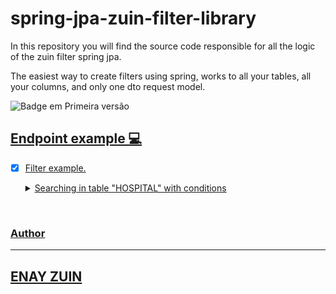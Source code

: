 # spring-jpa-zuin-filter-library
In this repository you will find the source code responsible for all the logic of the zuin filter spring jpa.

The easiest way to create filters using spring, works to all your tables, all your columns, and only one dto request model.

![Badge em Primeira versão](https://img.shields.io/static/v1?label=STATUS&message=PRIMEIRA%20VERSAO&color=GREEN&style=for-the-badge)


<a href="https://viewer.diagrams.net/index.html?tags=%7B%7D&highlight=0000ff&edit=_blank&layers=1&nav=1&title=zuin-filter.drawio%20(4).png#R7V1bc6M4Fv41qdp9cApx59FJ3L1dm056k8xO99MUMYrNNgY34I4zv34lgbhjMDEgHHlqOiCBQDqfvnN0kI4upOvN%2FrNvbtdfPQs6F6Jg7S%2BkmwtRFGVNRn9wylucIqhxysq3rSgNpAmP9t8wThTi1J1twSB3Yeh5Tmhv84lLz3XhMsylmb7vveYve%2FGc%2FFO35gqWEh6XplNO%2FdO2wnWUqotamv4vaK%2FW9MlANaKcjUkvjmsSrE3Le80kSYsL6dr3vDA62uyvoYNbj7ZLdN%2BnmtzkxXzohm1u%2BJ%2B61H%2Bqc%2BvX7Pbr51%2BzT3p4%2F%2FfMiKXx23R2cY3jtw3faBP43s61IC5FuJCuXtd2CB%2B35hLnviKpo7R1uHHQGUCHL54bxlIEIj2PyyL5tuNce47nk7IlCCwFaig9CH3vJ8zkGKommWp8By3B3IUeSlr5pmWjamcu%2F0R%2B8QMz6fIN%2Fg%2Bll5srbsHf0A%2FhPpMUN99n6G1g6L%2BhS%2BLcmQ6MSyW6K8bzTFNj8b6m6ACimFy3zoJDj681Y1CukkekckMHseiOESMYV4yWCfWXZZUYBfJjXoxAEHWa1kaSwOhLksLIklSgbslVktTFZ0mt6ZBDSwsc0%2Bt6k5UucfI8A%2FLUxXHF%2BPIC1eWUydMQjhCjJNDk0wtyWty5NsPlmi1JMkKsVdaM6oS4Zbemi45X%2BPhpfnW7oBnoOdm8ktwbJG0G22j08GLvMToOitr1XHi4u%2FYoNVGTylJTylKjnSErsd4otAWDQtea4%2FEYOls6ZhDYy7wE8h0T7u3we%2Bb4Bz5G9Y7ObvaZrJs3euKiqnyPiyMnP7I56U3kjN5VEnSN7OqlXSvVwNv5S9iM89D0VzA8cJ0aXQet3Fi1jJGM%2BJUK8dM0HzpmaP%2FOj3CrMBE%2F4Ztno5olEJQENY8%2FxSgQQVTx%2BLbskLRQklooyCgyStQypYIIRpN6d4dtlf0W0QlGQQ6%2F6q%2BdRzNmAdEJc3QBANs9gQDNTwmoTFiL798eFo%2BPX%2B7valkrSY5eYAAym9roDRhigf0EwRiX%2FVQOo8nBaKYJzOFI4ziaHo6q7LHRkaT3Zo8lNtgPamg122PxTedkkWlnapFJSqEkVR7WJDP6Qi646DCSEM4NtxLHbT%2B4Bf0Ngc%2BcctWW0AUKW9gtIk4vDl7bYhdIhZK0obFbHgdf39%2FdfHkipmG%2Fxt60nN8y0AtCV0e29Giv4LJrHPDpzMmu7DjgsquUnSowJ7uqwTrX96fU94x5vU%2Bm72WxUJKsDazvGXMPnB1yGRtlnQ9yxaov%2FGXPZkaLDv91eGrKtfRBZXTdSuloAnYRncPRq4dZZM34EaczYBxCQBJz8mkxq5sbpwf8%2Bo0qnjYoIypeVAscrhQVc2tHKiiUpIoDq%2FiyQ4Nj97TYZcs8LdkfWhFxbbE7K3rnBsdu1UwQjt0W2JXaYldgCrszsQi5zsQ7A%2BrY6O3NLXCCb68plBlEb1vHAFuzBmZGEXBCV%2BzKxZKUgaHLxLSBKSh%2FtnT%2FGUFQKrum5nc3JRSiMWWYx10eDfHagorlBqZjr1wMXoQNiNKv8AjVXprOPM7Y2JaFH1O5qiWP7rZIrcXjEaNjpSgZgxp82TUmUgXIpL7Gx9LJNV12pRDoSB9T1Hz08%2FPUvuacEfHI7Xzi998WD%2FNjfOIfj6k0GtUhceQp0shMJZeXwnGtQrRKC50C5CEldXKf60fVKbThpubIOiedUuWE5TqlA0%2BBomdeV8a2fmUmrd9RrdiJzuw4J8ap8uBwxuk03maOcZR2AR2OXu0o1qx2%2FO%2F89o9F7erFHqcEZTiwc%2Byeg9MYmJk8rY49x0Hp1d4WM1rsmG9vAaLJkD6Tckt%2Fmq1RYdGex4rC0kp6puuKrxkozgkfWmUpVXYUZ7UOrDbo0oHRmUtt57DjuBkVN6WlXuPjRmRR43WdbcKcptTZ0pRKaTrIdDWlym21NlG%2BGJvbJGn6pZD5ycr5ALI%2BZBNXwcyo4NLCh%2FFV8MlXfX4gFdw8jU5vy5SMTSYAysn8sONTYztHLKfGUamxuORodGbUWsRe5szYlRm11jakwZmxL2bUqsbfnBnZYsbSaqLxmbHFLhGcGTszo9ySGWnv5czYAzPWTxdag3K42ccMe6X5NHGbxPdfQ1Tmrx0kYllilhPW5m%2BceIcFud%2F6EHUVzw1wTV2L%2FPuWy6m6b%2Bm5lh3i2y7R2RW%2BwYIv5s4JS4Xa%2BFYT%2Fe%2FYQUigQdoiLiwk70emYwreFvpmiHCd7ERmu6voms1lprrbWqbuPlEBKYAlfpp0o6RnTx6i%2Bhu8Xq56foKHKPXFIb14bVsWdBtZpqGXJ5%2BhHfMZOlfm8ueKlEcvoW18okkOhlyMuqtUbV1hVPRgIPZG9fVupRTnxW0rGnvA1sfoCt8Iyz07kJAPhilqvyDBIc1yzQ2k0LVMlGoGkAPw5ACs2DyFBQDWhxBPYZaE6jiKh1PaTInwGaZ8h452QUJ6BUpce14ALQrLKD%2FL0tf43ES2YeY5Jb41ya0%2BzPQJG28NOa%2BGd6EWALP9iw3x%2Fo%2Fz5CXSHoIe7Ow2btKDWhQpXtKmDrJlRo2P96kkT3Tw7LE2xUmX5C02CJik3UiRr8hmziRH7YLAsvasghx2UQvnnoreyA6SenMWODULSOmugUezQI8jjvqJKWk3r5pJ2YYEiG1DUPgMw1cI3SI3JEZT2sFrLKCqHkrMqbZ97%2F6BY%2FrkmFbfodiU3iBd75XOKrav3%2BYI1DlYHMD0dTWppriOaTMeXJBnt4Ny3i%2F0Dh8Q6ROL%2F%2Fwxv0V%2F%2F4G1qkusuxBu0J9%2F1rqBhnzHxoLqbym8N%2BnUnx8W86fFw0eoL9H4t1%2F%2BvfgIlZVJZRePj8NXtvyOSgZpfyX966hXevanLhGVSuSvD8MwGq7y3f3T4RqbG6zH3edgW1%2FSVFtAJ16vxdOfi8VdXP%2Fw1YvrH5yhyA1c4S%2B0ru4Z1xQIFN0fo7qAVveQCj3nvgxE2gKn69B87PSOj4%2By0mbsJKqJ8zo7epLVvkZP%2BnHzb2MB9vr9kYWgNax8CiwtitL0rp8Cy0UNHERQPy586xBQm2I8TNbCJZVWI3SHaLmooSF6XJTWs2dDxmIaNC076I68xpIHBqLabgFppVuTBz3ILxWgkbpKshwt6IF%2B3FoBrgnfGQ1KZWwBH9D74rGmkpMpj0NN%2F2oX3oPzWDOPqezR2HHRojiNHY5V1zxPla2IHeDSyPwUuaRnu7JYU8GDk1iVj4STWBcvmFoIo8oAiR0XH56T2OHdN5pJTGaKxESpwDanMsWaCh6axOjilwlszDbyjsLM7dlmTGdPvZFFx95%2BiEa7cLk0ja8M5CsDCWx4FBL2YcPeUnujfpEHh80EFBiDRMQjWU4aUQxyFI8iM21EsRd7Cwg8buq0McVeSFUg8Mj008YUe%2BGdgdDOG8C%2FJLRgDJm576FJsBUu3vd3XolB8bazXLl4m8WrgwHFi059D%2Bva9HsKqv%2F6q2dBfMX%2FAQ%3D%3D">

## Endpoint example 💻


- [x] Filter example.
   <details><summary>Searching in table "HOSPITAL" with conditions </summary>
        <p>
  
	{
	   "table":"HOSPITAIS",
	   "expressions":[
		  {
			 "conditions":[
				{
				   "field":"ID",
				   "values":[
					  "1"
				   ],
				   "comparator":"EQUAL"
				},
				{
				   "field":"NOME_HOSPITAL",
				   "values":[
					  "UNIDADE SANTO AMARO"
				   ],
				   "comparator":"EQUAL"
				}
			 ],
			 "operation":"AND"
		  }
	   ]
	}
   
<br>

### Author

---
ENAY ZUIN
---
